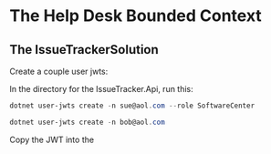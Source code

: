 # The Help Desk Bounded Context

## The IssueTrackerSolution

Create a couple user jwts:

In the directory for the IssueTracker.Api, run this:

```powershell
dotnet user-jwts create -n sue@aol.com --role SoftwareCenter
```

```powershell
dotnet user-jwts create -n bob@aol.com
```

Copy the JWT into the
